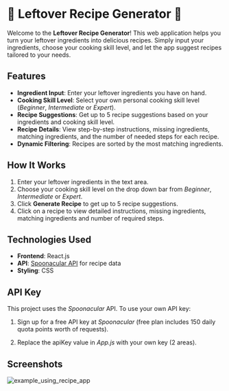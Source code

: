 # 🍴 Leftover Recipe Generator 🍴

Welcome to the **Leftover Recipe Generator**! This web application helps you turn your leftover ingredients into delicious recipes. Simply input your ingredients, choose your cooking skill level, and let the app suggest recipes tailored to your needs.

## Features

- **Ingredient Input**: Enter your leftover ingredients you have on hand.
- **Cooking Skill Level**: Select your own personal cooking skill level (<i>Beginner</i>, <i>Intermediate</i> or <i>Expert</i>).
- **Recipe Suggestions**: Get up to 5 recipe suggestions based on your ingredients and cooking skill level.
- **Recipe Details**: View step-by-step instructions, missing ingredients, matching ingredients, and the number of needed steps for each recipe.
- **Dynamic Filtering**: Recipes are sorted by the most matching ingredients.

## How It Works

1. Enter your leftover ingredients in the text area.
2. Choose your cooking skill level on the drop down bar from <i>Beginner</i>, <i>Intermediate</i> or <i>Expert</i>.
3. Click **Generate Recipe** to get up to 5 recipe suggestions.
4. Click on a recipe to view detailed instructions, missing ingredients, matching ingredients and number of required steps.

## Technologies Used

- **Frontend**: React.js
- **API**: [Spoonacular API](https://spoonacular.com/food-api) for recipe data
- **Styling**: CSS

## API Key

This project uses the <i>Spoonacular</i> API. To use your own API key:

1. Sign up for a free API key at <i>Spoonacular</i> (free plan includes 150 daily quota points worth of requests).

2. Replace the apiKey value in <i>App.js</i> with your own key (2 areas).


## Screenshots

![example_using_recipe_app](https://github.com/user-attachments/assets/70d024c6-8504-49a2-ac61-1f58120e50f5)



   
